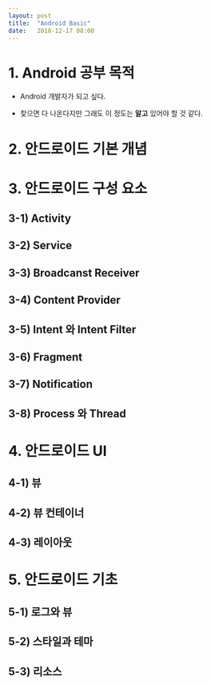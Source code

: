 ```yaml
---
layout: post
title:  "Android Basic"
date:   2018-12-17 08:00
---
```

# 1. Android 공부 목적

- Android 개발자가 되고 싶다.

- 찾으면 다 나온다지만 그래도 이 정도는 **알고** 있어야 할 것 같다.


# 2. 안드로이드 기본 개념


# 3. 안드로이드 구성 요소

## 3-1) Activity

## 3-2) Service

## 3-3) Broadcanst Receiver

## 3-4) Content Provider

## 3-5) Intent 와 Intent Filter

## 3-6) Fragment

## 3-7) Notification

## 3-8) Process 와 Thread

# 4. 안드로이드 UI

## 4-1) 뷰

## 4-2) 뷰 컨테이너

## 4-3) 레이아웃


# 5. 안드로이드 기초

## 5-1) 로그와 뷰

## 5-2) 스타일과 테마

## 5-3) 리소스
